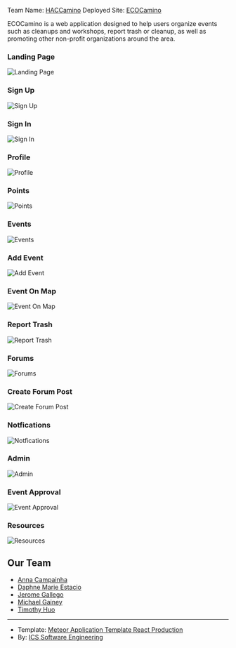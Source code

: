 Team Name: [HACCamino](https://hacc-camino.github.io/)
Deployed Site: [ECOCamino](https://eco-camino.meteorapp.com/#/)

ECOCamino is a web application designed to help users organize events such as cleanups and workshops, report trash or cleanup, as well as promoting other non-profit organizations around the area. 

### Landing Page
![Landing Page](/doc/haccscreenshots/landing.png)

### Sign Up
![Sign Up](/doc/haccscreenshots/signup.png)

### Sign In
![Sign In](/doc/haccscreenshots/login.png)

### Profile
![Profile](/doc/haccscreenshots/profile.png)

### Points
![Points](/doc/haccscreenshots/points.png)

### Events 
![Events](/doc/haccscreenshots/all-events.png)

### Add Event
![Add Event](/doc/haccscreenshots/addevent.png)

### Event On Map 
![Event On Map](/doc/haccscreenshots/events.png)

### Report Trash
![Report Trash](/doc/haccscreenshots/report-trash.png)

### Forums 
![Forums](/doc/haccscreenshots/all-forums.png)

### Create Forum Post
![Create Forum Post](/doc/haccscreenshots/create-forum.png)

### Notfications
![Notfications](/doc/haccscreenshots/notifications.png)

### Admin 
![Admin](/doc/haccscreenshots/listuser-admin.png)

### Event Approval
![Event Approval](/doc/haccscreenshots/eventapproval.png)

### Resources
![Resources](/doc/haccscreenshots/resources.png)

## Our Team
- [Anna Campainha](https://github.com/annacampainha)
- [Daphne Marie Estacio](https://dmtapia.github.io)
- [Jerome Gallego](https://github.com/alohajerome)
- [Michael Gainey](https://github.com/micgainey)
- [Timothy Huo](https://github.com/timothyhuo1)

---
* Template: [Meteor Application Template React Production](https://github.com/ics-software-engineering/meteor-application-template-react-production)
* By: [ICS Software Engineering](https://github.com/ics-software-engineering)
